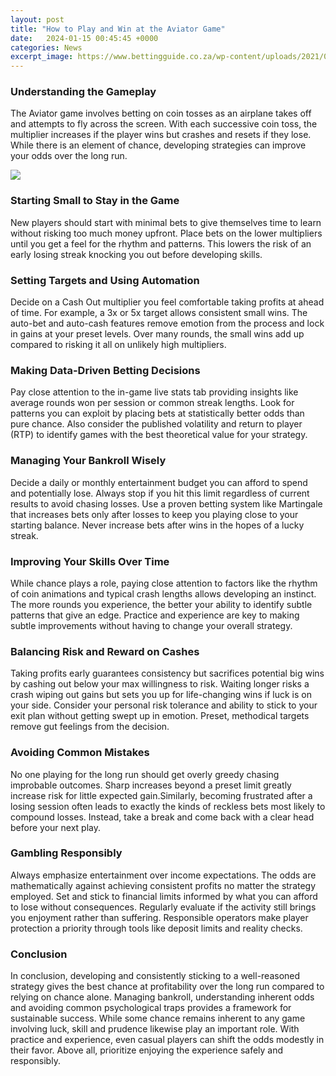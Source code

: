 ```yaml
---
layout: post
title: "How to Play and Win at the Aviator Game"
date:   2024-01-15 00:45:45 +0000
categories: News
excerpt_image: https://www.bettingguide.co.za/wp-content/uploads/2021/06/Hollywoodbets-Aviator-Game-Cash-Out-1.jpg
---
```

### Understanding the Gameplay 

The Aviator game involves betting on coin tosses as an airplane takes off and attempts to fly across the screen. With each successive coin toss, the multiplier increases if the player wins but crashes and resets if they lose. While there is an element of chance, developing strategies can improve your odds over the long run.


![](https://www.bettingguide.co.za/wp-content/uploads/2021/06/Hollywoodbets-Aviator-Game-Cash-Out-1.jpg)
### Starting Small to Stay in the Game

New players should start with minimal bets to give themselves time to learn without risking too much money upfront. Place bets on the lower multipliers until you get a feel for the rhythm and patterns. This lowers the risk of an early losing streak knocking you out before developing skills.

### Setting Targets and Using Automation

Decide on a Cash Out multiplier you feel comfortable taking profits at ahead of time. For example, a 3x or 5x target allows consistent small wins. The auto-bet and auto-cash features remove emotion from the process and lock in gains at your preset levels. Over many rounds, the small wins add up compared to risking it all on unlikely high multipliers. 

### Making Data-Driven Betting Decisions

Pay close attention to the in-game live stats tab providing insights like average rounds won per session or common streak lengths. Look for patterns you can exploit by placing bets at statistically better odds than pure chance. Also consider the published volatility and return to player (RTP) to identify games with the best theoretical value for your strategy.

### Managing Your Bankroll Wisely

Decide a daily or monthly entertainment budget you can afford to spend and potentially lose. Always stop if you hit this limit regardless of current results to avoid chasing losses. Use a proven betting system like Martingale that increases bets only after losses to keep you playing close to your starting balance. Never increase bets after wins in the hopes of a lucky streak.

### Improving Your Skills Over Time   

While chance plays a role, paying close attention to factors like the rhythm of coin animations and typical crash lengths allows developing an instinct. The more rounds you experience, the better your ability to identify subtle patterns that give an edge. Practice and experience are key to making subtle improvements without having to change your overall strategy.

### Balancing Risk and Reward on Cashes
 
 Taking profits early guarantees consistency but sacrifices potential big wins by cashing out below your max willingness to risk. Waiting longer risks a crash wiping out gains but sets you up for life-changing wins if luck is on your side. Consider your personal risk tolerance and ability to stick to your exit plan without getting swept up in emotion. Preset, methodical targets remove gut feelings from the decision.

### Avoiding Common Mistakes

No one playing for the long run should get overly greedy chasing improbable outcomes. Sharp increases beyond a preset limit greatly increase risk for little expected gain.Similarly, becoming frustrated after a losing session often leads to exactly the kinds of reckless bets most likely to compound losses. Instead, take a break and come back with a clear head before your next play.

### Gambling Responsibly

Always emphasize entertainment over income expectations. The odds are mathematically against achieving consistent profits no matter the strategy employed. Set and stick to financial limits informed by what you can afford to lose without consequences. Regularly evaluate if the activity still brings you enjoyment rather than suffering. Responsible operators make player protection a priority through tools like deposit limits and reality checks.

### Conclusion 

In conclusion, developing and consistently sticking to a well-reasoned strategy gives the best chance at profitability over the long run compared to relying on chance alone. Managing bankroll, understanding inherent odds and avoiding common psychological traps provides a framework for sustainable success. While some chance remains inherent to any game involving luck, skill and prudence likewise play an important role. With practice and experience, even casual players can shift the odds modestly in their favor. Above all, prioritize enjoying the experience safely and responsibly.